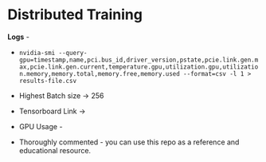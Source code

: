 # Distributed Training

**Logs** -

- ``` nvidia-smi --query-gpu=timestamp,name,pci.bus_id,driver_version,pstate,pcie.link.gen.max,pcie.link.gen.current,temperature.gpu,utilization.gpu,utilization.memory,memory.total,memory.free,memory.used --format=csv -l 1 > results-file.csv ```

- Highest Batch size -> 256

- Tensorboard Link -> 

- GPU Usage -

- Thoroughly commented - you can use this repo as a reference and educational resource.

